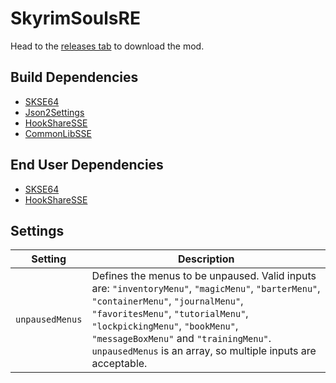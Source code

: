 # SkyrimSoulsRE
Head to the [releases tab](https://github.com/Vermunds/SkyrimSoulsRE/releases) to download the mod.

## Build Dependencies
* [SKSE64](https://skse.silverlock.org/)
* [Json2Settings](https://github.com/SniffleMan/Json2Settings)
* [HookShareSSE](https://github.com/SniffleMan/HookShareSSE)
* [CommonLibSSE](https://github.com/SniffleMan/CommonLibSSE)

## End User Dependencies
* [SKSE64](https://skse.silverlock.org/)
* [HookShareSSE](https://github.com/SniffleMan/HookShareSSE)

## Settings
Setting | Description
--- | ---
`unpausedMenus` | Defines the menus to be unpaused. Valid inputs are: `"inventoryMenu"`, `"magicMenu"`, `"barterMenu"`, `"containerMenu"`, `"journalMenu"`, `"favoritesMenu"`, `"tutorialMenu"`, `"lockpickingMenu"`, `"bookMenu"`,	`"messageBoxMenu"` and `"trainingMenu"`. `unpausedMenus` is an array, so multiple inputs are acceptable.
